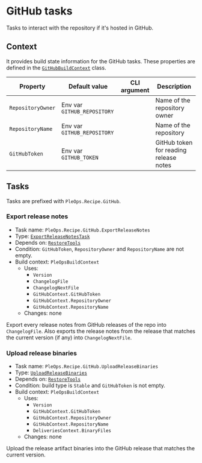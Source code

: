 # GitHub tasks

Tasks to interact with the repository if it's hosted in GitHub.

## Context

It provides build state information for the GitHub tasks. These properties are
defined in the
[`GitHubBuildContext`](xref:Cake.Frosting.PleOps.Recipe.GitHub.GitHubBuildContext)
class.

| Property          | Default value               | CLI argument | Description                            |
| ----------------- | --------------------------- | ------------ | -------------------------------------- |
| `RepositoryOwner` | Env var `GITHUB_REPOSITORY` |              | Name of the repository owner           |
| `RepositoryName`  | Env var `GITHUB_REPOSITORY` |              | Name of the repository                 |
| `GitHubToken`     | Env var `GITHUB_TOKEN`      |              | GitHub token for reading release notes |

## Tasks

Tasks are prefixed with `PleOps.Recipe.GitHub`.

### Export release notes

- Task name: `PleOps.Recipe.GitHub.ExportReleaseNotes`
- Type:
  [`ExportReleaseNotesTask`](xref:Cake.Frosting.PleOps.Recipe.GitHub.ExportReleaseNotesTask)
- Depends on: [`RestoreTools`](./common.md#restore-tools)
- Condition: `GitHubToken`, `RepositoryOwner` and `RepositoryName` are not
  empty.
- Build context: `PleOpsBuildContext`
  - Uses:
    - `Version`
    - `ChangelogFile`
    - `ChangelogNextFile`
    - `GitHubContext.GitHubToken`
    - `GitHubContext.RepositoryOwner`
    - `GitHubContext.RepositoryName`
  - Changes: none

Export every release notes from GitHub releases of the repo into
`ChangelogFile`. Also exports the release notes from the release that matches
the current version (if any) into `ChangelogNextFile`.

### Upload release binaries

- Task name: `PleOps.Recipe.GitHub.UploadReleaseBinaries`
- Type:
  [`UploadReleaseBinaries`](xref:Cake.Frosting.PleOps.Recipe.GitHub.UploadReleaseBinariesTask)
- Depends on: [`RestoreTools`](./common.md#restore-tools)
- Condition: build type is `Stable` and `GitHubToken` is not empty.
- Build context: `PleOpsBuildContext`
  - Uses:
    - `Version`
    - `GitHubContext.GitHubToken`
    - `GitHubContext.RepositoryOwner`
    - `GitHubContext.RepositoryName`
    - `DeliveriesContext.BinaryFiles`
  - Changes: none

Upload the release artifact binaries into the GitHub release that matches the
current version.
